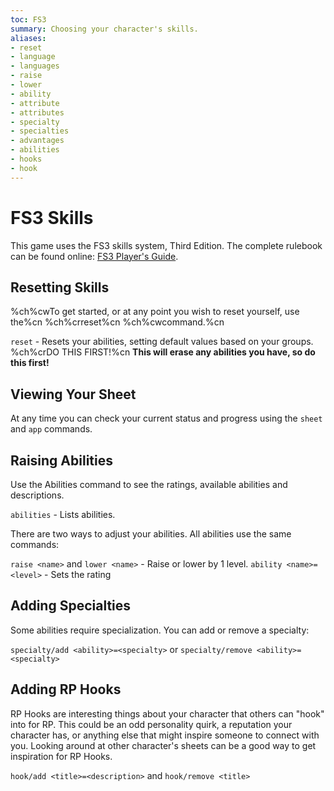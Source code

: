 ```yaml
---
toc: FS3
summary: Choosing your character's skills.
aliases:
- reset
- language
- languages
- raise
- lower
- ability
- attribute
- attributes
- specialty
- specialties
- advantages
- abilities
- hooks
- hook
---
```

# FS3 Skills

This game uses the FS3 skills system, Third Edition.  The complete rulebook can be found online: [FS3 Player's Guide](http://www.aresmush.com/fs3/fs3-3).

## Resetting Skills

%ch%cwTo get started, or at any point you wish to reset yourself, use the%cn %ch%crreset%cn %ch%cwcommand.%cn

`reset` - Resets your abilities, setting default values based on your groups. %ch%crDO THIS FIRST!%cn
         **This will erase any abilities you have, so do this first!**

## Viewing Your Sheet

At any time you can check your current status and progress using the `sheet` and `app` commands.

## Raising Abilities

Use the Abilities command to see the ratings, available abilities and descriptions.

`abilities` - Lists abilities.

There are two ways to adjust your abilities.  All abilities use the same commands:   

`raise <name>` and `lower <name>` - Raise or lower by 1 level.
`ability <name>=<level>` - Sets the rating

## Adding Specialties

Some abilities require specialization.  You can add or remove a specialty:

`specialty/add <ability>=<specialty>` or `specialty/remove <ability>=<specialty>`

## Adding RP Hooks

RP Hooks are interesting things about your character that others can "hook" into for RP. This could be an odd personality quirk, a reputation your character has, or anything else that might inspire someone to connect with you.  Looking around at other character's sheets can be a good way to get inspiration for RP Hooks.

`hook/add <title>=<description>` and `hook/remove <title>`
